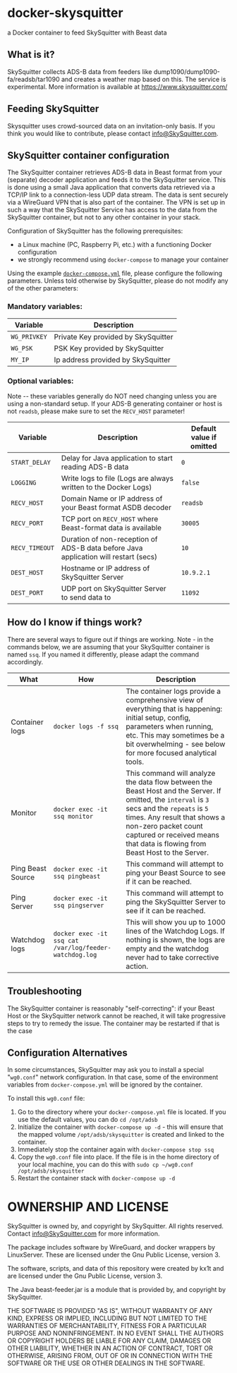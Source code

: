 # docker-skysquitter
 a Docker container to feed SkySquitter with Beast data

## What is it?
SkySquitter collects ADS-B data from feeders like dump1090/dump1090-fa/readsb/tar1090 and creates a weather map based on this. The service is experimental. More information is available at https://www.skysquitter.com/

## Feeding SkySquitter
Skysquitter uses crowd-sourced data on an invitation-only basis. If you think you would like to contribute, please contact info@SkySquitter.com.

## SkySquitter container configuration

The SkySquitter container retrieves ADS-B data in Beast format from your (separate) decoder application and feeds it to the SkySquitter service.
This is done using a small Java application that converts data retrieved via a TCP/IP link to a connection-less UDP data stream.
The data is sent securely via a WireGuard VPN that is also part of the container. The VPN is set up in such a way that the SkySquitter Service has access to the data from the SkySquitter container, but not to any other container in your stack.

Configuration of SkySquitter has the following prerequisites:
- a Linux machine (PC, Raspberry Pi, etc.) with a functioning Docker configuration
- we strongly recommend using `docker-compose` to manage your container

Using the example [`docker-compose.yml`](docker-compose.yml) file, please configure the following parameters. Unless told otherwise by SkySquitter, please do not modify any of the other parameters:

### Mandatory variables:
| Variable     | Description                                                 |
|--------------|-------------------------------------------------------------|
| `WG_PRIVKEY` | Private Key provided by SkySquitter                         |
| `WG_PSK`     | PSK Key provided by SkySquitter                             |
| `MY_IP`      | Ip address provided by SkySquitter                          |


### Optional variables:
Note -- these variables generally do NOT need changing unless you are using a non-standard setup.
If your ADS-B generating container or host is not `readsb`, please make sure to set the `RECV_HOST` parameter!

| Variable       | Description                                                                         | Default value if omitted |
|----------------|-------------------------------------------------------------------------------------|--------------------------|
| `START_DELAY`  | Delay for Java application to start reading ADS-B data                              | `0`                      |
| `LOGGING`      | Write logs to file (Logs are always written to the Docker Logs)                     | `false`                  |
| `RECV_HOST`    | Domain Name or IP address of your Beast format ASDB decoder                         | `readsb`                 |
| `RECV_PORT`    | TCP port on `RECV_HOST` where Beast-format data is available                        | `30005`                  |
| `RECV_TIMEOUT` | Duration of non-reception of ADS-B data before Java application will restart (secs) | `10`                     |
| `DEST_HOST`    | Hostname or IP address of SkySquitter Server                                        | `10.9.2.1`               |
| `DEST_PORT`    | UDP port on SkySquitter Server to send data to                                      | `11092`                  |

## How do I know if things work?
There are several ways to figure out if things are working.
Note - in the commands below, we are assuming that your SkySquitter container is named `ssq`. If you named it differently, please adapt the command accordingly.

| What              | How                                                    | Description                                                                                                                                                                                                                                                                        |
|-------------------|--------------------------------------------------------|------------------------------------------------------------------------------------------------------------------------------------------------------------------------------------------------------------------------------------------------------------------------------------|
| Container logs    | `docker logs -f ssq`                                   | The container logs provide a comprehensive view of everything that is happening: initial setup, config, parameters when running, etc. This may sometimes be a bit overwhelming - see below for more focused analytical tools.                                                      |
| Monitor           | `docker exec -it ssq monitor`                          | This command will analyze the data flow between the Beast Host and the Server. If omitted, the `interval` is `3` secs and the `repeats` is `5` times. Any result that shows a non-zero packet count captured or received means that data is flowing from Beast Host to the Server. |
| Ping Beast Source | `docker exec -it ssq pingbeast`                        | This command will attempt to ping your Beast Source to see if it can be reached.                                                                                                                                                                                                   |
| Ping Server       | `docker exec -it ssq pingserver`                       | This command will attempt to ping the SkySquitter Server to see if it can be reached.                                                                                                                                                                                              |
| Watchdog logs     | `docker exec -it ssq cat /var/log/feeder-watchdog.log` | This will show you up to 1000 lines of the Watchdog Logs. If nothing is shown, the logs are empty and the watchdog never had to take corrective action.                                                                                                                            |

## Troubleshooting
The SkySquitter container is reasonably "self-correcting": if your Beast Host or the SkySquitter network cannot be reached, it will take progressive steps to try to remedy the issue.
The container may be restarted if that is the case

## Configuration Alternatives

In some circumstances, SkySquitter may ask you to install a special "`wg0.conf`" network configuration.
In that case, some of the environment variables from `docker-compose.yml` will be ignored by the container.

To install this `wg0.conf` file:
1. Go to the directory where your `docker-compose.yml` file is located. If you use the default values, you can do `cd /opt/adsb`
2. Initialize the container with `docker-compose up -d` - this will ensure that the mapped volume `/opt/adsb/skysquitter` is created and linked to the container.
3. Immediately stop the container again with `docker-compose stop ssq`
4. Copy the `wg0.conf` file into place. If the file is in the home directory of your local machine, you can do this with `sudo cp ~/wg0.conf /opt/adsb/skysquitter`
5. Restart the container stack with `docker-compose up -d`

# OWNERSHIP AND LICENSE
SkySquitter is owned by, and copyright by SkySquitter. All rights reserved.
Contact info@SkySquitter.com for more information.

The package includes software by WireGuard, and docker wrappers by LinuxServer. These are licensed under the Gnu Public License, version 3.

The software, scripts, and data of this repository were created by kx1t and are licensed under the Gnu Public License, version 3.

The Java beast-feeder.jar is a module that is provided by, and copyright by SkySquitter.

THE SOFTWARE IS PROVIDED "AS IS", WITHOUT WARRANTY OF ANY KIND, EXPRESS OR IMPLIED, INCLUDING BUT NOT LIMITED TO THE WARRANTIES OF MERCHANTABILITY, FITNESS FOR A PARTICULAR PURPOSE AND NONINFRINGEMENT. IN NO EVENT SHALL THE AUTHORS OR COPYRIGHT HOLDERS BE LIABLE FOR ANY CLAIM, DAMAGES OR OTHER LIABILITY, WHETHER IN AN ACTION OF CONTRACT, TORT OR OTHERWISE, ARISING FROM, OUT OF OR IN CONNECTION WITH THE SOFTWARE OR THE USE OR OTHER DEALINGS IN THE SOFTWARE.
